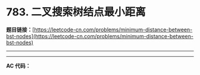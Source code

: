 # 783. 二叉搜索树结点最小距离

**题目链接：**[https://leetcode-cn.com/problems/minimum-distance-between-bst-nodes](https://leetcode-cn.com/problems/minimum-distance-between-bst-nodes)

---

<Cards card="leetcode_783_minimum-distance-between-bst-nodes"></Cards>

---

**AC 代码：**

```java

```